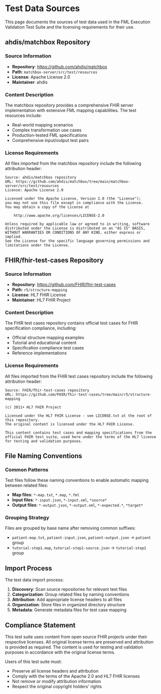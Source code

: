 # Test Data Sources

This page documents the sources of test data used in the FML Execution Validation Test Suite and the licensing requirements for their use.

## ahdis/matchbox Repository

### Source Information
- **Repository**: https://github.com/ahdis/matchbox
- **Path**: `matchbox-server/src/test/resources`
- **License**: Apache License 2.0
- **Maintainer**: ahdis

### Content Description
The matchbox repository provides a comprehensive FHIR server implementation with extensive FML mapping capabilities. The test resources include:

- Real-world mapping scenarios
- Complex transformation use cases
- Production-tested FML specifications
- Comprehensive input/output test pairs

### License Requirements
All files imported from the matchbox repository include the following attribution header:

```
Source: ahdis/matchbox repository
URL: https://github.com/ahdis/matchbox/tree/main/matchbox-server/src/test/resources
License: Apache License 2.0

Licensed under the Apache License, Version 2.0 (the "License");
you may not use this file except in compliance with the License.
You may obtain a copy of the License at

    http://www.apache.org/licenses/LICENSE-2.0

Unless required by applicable law or agreed to in writing, software
distributed under the License is distributed on an "AS IS" BASIS,
WITHOUT WARRANTIES OR CONDITIONS OF ANY KIND, either express or implied.
See the License for the specific language governing permissions and
limitations under the License.
```

## FHIR/fhir-test-cases Repository

### Source Information
- **Repository**: https://github.com/FHIR/fhir-test-cases
- **Path**: `r5/structure-mapping`
- **License**: HL7 FHIR License
- **Maintainer**: HL7 FHIR Project

### Content Description
The FHIR test cases repository contains official test cases for FHIR specification compliance, including:

- Official structure mapping examples
- Tutorial and educational content
- Specification compliance test cases
- Reference implementations

### License Requirements
All files imported from the FHIR test cases repository include the following attribution header:

```
Source: FHIR/fhir-test-cases repository
URL: https://github.com/FHIR/fhir-test-cases/tree/main/r5/structure-mapping

(c) 2011+ HL7 FHIR Project

Licensed under the HL7 FHIR License - see LICENSE.txt at the root of this repository.
The original content is licensed under the HL7 FHIR License.

This content contains test cases and mapping specifications from the 
official FHIR test suite, used here under the terms of the HL7 license
for testing and validation purposes.
```

## File Naming Conventions

### Common Patterns
Test files follow these naming conventions to enable automatic mapping between related files:

- **Map files**: `*-map.txt`, `*.map`, `*.fml`
- **Input files**: `*-input.json`, `*-input.xml`, `*source*`
- **Output files**: `*-output.json`, `*-output.xml`, `*-expected.*`, `*target*`

### Grouping Strategy
Files are grouped by base name after removing common suffixes:
- `patient-map.txt`, `patient-input.json`, `patient-output.json` → `patient` group
- `tutorial-step1.map`, `tutorial-step1-source.json` → `tutorial-step1` group

## Import Process

The test data import process:

1. **Discovery**: Scan source repositories for relevant test files
2. **Categorization**: Group related files by naming conventions
3. **Attribution**: Add appropriate license headers to all files
4. **Organization**: Store files in organized directory structure
5. **Metadata**: Generate metadata files for test case mapping

## Compliance Statement

This test suite uses content from open source FHIR projects under their respective licenses. All original license terms are preserved and attribution is provided as required. The content is used for testing and validation purposes in accordance with the original license terms.

Users of this test suite must:
- Preserve all license headers and attribution
- Comply with the terms of the Apache 2.0 and HL7 FHIR licenses
- Not remove or modify attribution information
- Respect the original copyright holders' rights